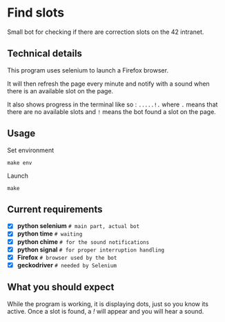 # Find slots

Small bot for checking if there are correction slots on the 42 intranet.

## Technical details

This program uses selenium to launch a Firefox browser.

It will then refresh the page every minute and notify with a sound when there is an available slot on the page.

It also shows progress in the terminal like so : `.....!.` where `.` means that there are no available slots and `!` means the bot found a slot on the page.

## Usage

  Set environment

  ```
  make env
  ```

  Launch

  ```
  make
  ```

## Current requirements

 - [x] **python selenium**      `# main part, actual bot`
 - [x] **python time**          `# waiting`
 - [x] **python chime**         `# for the sound notifications`
 - [x] **python signal**        `# for proper interruption handling`
 - [x] **Firefox**              `# browser used by the bot`
 - [x] **geckodriver**          `# needed by Selenium`

## What you should expect

While the program is working, it is displaying dots, just so you know its active. Once a slot is found, a *!* will appear and you will hear a sound.
